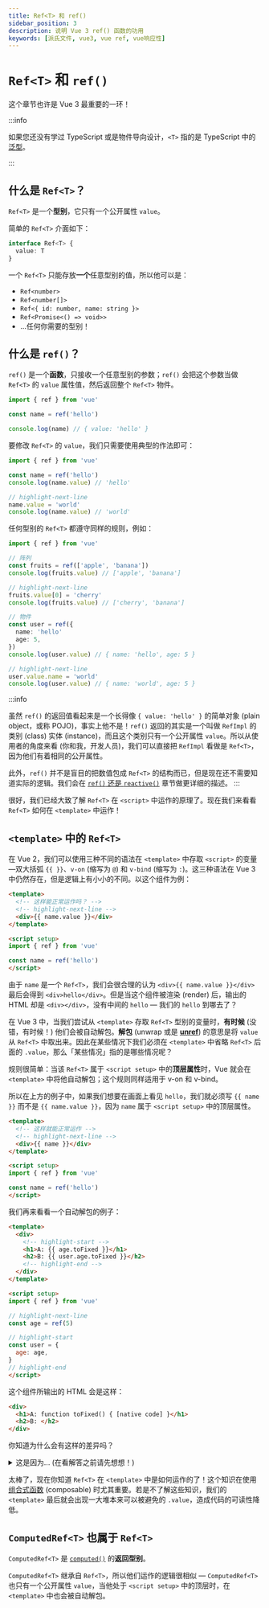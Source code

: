 ```yaml
---
title: Ref<T> 和 ref()
sidebar_position: 3
description: 说明 Vue 3 ref() 函数的功用
keywords: [派氏文件, vue3, vue ref, vue响应性]
---
```


# `Ref<T>` 和 `ref()`

这个章节也许是 Vue 3 最重要的一环！

:::info

如果您还没有学过 TypeScript 或是物件导向设计，`<T>` 指的是 TypeScript 中的[泛型](https://www.typescriptlang.org/docs/handbook/2/generics.html)。

:::

## 什么是 `Ref<T>`？

`Ref<T>` 是一个**型别**，它只有一个公开属性 `value`。

简单的 `Ref<T>` 介面如下：

```ts showLineNumbers
interface Ref<T> {
  value: T
}
```

一个 `Ref<T>` 只能存放**一个**任意型别的值，所以他可以是：

- `Ref<number>`
- `Ref<number[]>`
- `Ref<{ id: number, name: string }>`
- `Ref<Promise<() => void>>`
- ...任何你需要的型别！

## 什么是 `ref()`？

`ref()` 是一个**函数**，只接收一个任意型别的参数；`ref()` 会把这个参数当做 `Ref<T>` 的 `value` 属性值，然后返回整个 `Ref<T>` 物件。

```ts showLineNumbers
import { ref } from 'vue'

const name = ref('hello')

console.log(name) // { value: 'hello' }
```

要修改 `Ref<T>` 的 `value`，我们只需要使用典型的作法即可：

```ts showLineNumbers
import { ref } from 'vue'

const name = ref('hello')
console.log(name.value) // 'hello'

// highlight-next-line
name.value = 'world'
console.log(name.value) // 'world'
```

任何型别的 `Ref<T>` 都遵守同样的规则，例如：

```ts showLineNumbers
import { ref } from 'vue'

// 阵列
const fruits = ref(['apple', 'banana'])
console.log(fruits.value) // ['apple', 'banana']

// highlight-next-line
fruits.value[0] = 'cherry'
console.log(fruits.value) // ['cherry', 'banana']

// 物件
const user = ref({
  name: 'hello'
  age: 5,
})
console.log(user.value) // { name: 'hello', age: 5 }

// highlight-next-line
user.value.name = 'world'
console.log(user.value) // { name: 'world', age: 5 }
```

:::info

虽然 `ref()` 的返回值看起来是一个长得像 `{ value: 'hello' }` 的简单对象 (plain object，或称 POJO)，事实上他不是！`ref()` 返回的其实是一个叫做 `RefImpl` 的类别 (class) 实体 (instance)，而且这个类别只有一个公开属性 `value`。所以从使用者的角度来看 (你和我，开发人员)，我们可以直接把 `RefImpl` 看做是 `Ref<T>`，因为他们有着相同的公开属性。

此外，`ref()` 并不是盲目的把数值包成 `Ref<T>` 的结构而已，但是现在还不需要知道实际的逻辑。我们会在 [`ref()` 还是 `reactive()`](./ref-or-reactive) 章节做更详细的描述。
:::

很好，我们已经大致了解 `Ref<T>` 在 `<script>` 中运作的原理了。现在我们来看看 `Ref<T>` 如何在 `<template>` 中运作！

## `<template>` 中的 `Ref<T>`

在 Vue 2，我们可以使用三种不同的语法在 `<template>` 中存取 `<script>` 的变量—双大括弧 `{{ }}`、`v-on` (缩写为 `@`) 和 `v-bind` (缩写为 `:`)。这三种语法在 Vue 3 中仍然存在，但是逻辑上有小小的不同。以这个组件为例：

```html showLineNumbers
<template>
  <!-- 这样能正常运作吗？ -->
  <!-- highlight-next-line -->
  <div>{{ name.value }}</div>
</template>

<script setup>
import { ref } from 'vue'

const name = ref('hello')
</script>
```

由于 `name` 是一个 `Ref<T>`，我们会很合理的认为 `<div>{{ name.value }}</div>` 最后会得到 `<div>hello</div>`。但是当这个组件被渲染 (render) 后，输出的 HTML 却是 `<div></div>`，没有中间的 `hello` — 我们的 `hello` 到哪去了？

在 Vue 3 中，当我们尝试从 `<template>` 存取 `Ref<T>` 型别的变量时，**有时候** (没错，有时候！) 他们会被自动解包。**解包** (unwrap 或是 [**unref**](https://vuejs.org/api/reactivity-utilities.html#unref)) 的意思是将 `value` 从 `Ref<T>` 中取出来。因此在某些情况下我们必须在 `<template>` 中省略 `Ref<T>` 后面的 `.value`，那么「某些情况」指的是哪些情况呢？

规则很简单：当该 `Ref<T>` 属于 `<script setup>` 中的**顶层属性**时，Vue 就会在 `<template>` 中将他自动解包；这个规则同样适用于 v-on 和 v-bind。

所以在上方的例子中，如果我们想要在画面上看见 `hello`，我们就必须写 `{{ name }}` 而不是 `{{ name.value }}`，因为 `name` 属于 `<script setup>` 中的顶层属性。

```html showLineNumbers
<template>
  <!-- 这样就能正常运作 -->
  <!-- highlight-next-line -->
  <div>{{ name }}</div>
</template>

<script setup>
import { ref } from 'vue'

const name = ref('hello')
</script>
```

我们再来看看一个自动解包的例子：

```html showLineNumbers
<template>
  <div>
    <!-- highlight-start -->
    <h1>A: {{ age.toFixed }}</h1>
    <h2>B: {{ user.age.toFixed }}</h2>
    <!-- highlight-end -->
  </div>
</template>

<script setup>
import { ref } from 'vue'

// highlight-next-line
const age = ref(5)

// highlight-start
const user = {
  age: age,
}
// highlight-end
</script>
```

这个组件所输出的 HTML 会是这样：

```html showLineNumbers
<div>
  <h1>A: function toFixed() { [native code] }</h1>
  <h2>B: </h2>
</div>
```

你知道为什么会有这样的差异吗？

<details>
  <summary>这是因为... (在看解答之前请先想想！)</summary>

  - `age` 和 `user` 都是 `<script setup>` 中的顶层属性。
  - 因为 `age` 在 `<script setup>` 中是一个顶层的 `Ref<T>`，他在 `<template>` 中会被自动解包，代表在 `<template>` 写 `{{ age }}` 就会等于在 `<script setup>` 里面写 `age.value`，因此得到 `5`。
  - 在 JavaScript 中，`toFixed` 是数字原型 (prototype) 中的一个方法；既然 `5` 是一个数字，那么 `5.toFixed` 就会得到该方法，因此在画面上就显示了 `function toFixed() { [native code] }`。
  - 虽然 `user.age` 和 `age` 在 `<script setup>` 的来源其实是同一个变量，但 `{{ user.age }}` 在 `<template>` 中**不会**被自动解包，因为 `user.age` 不是一个顶层属性 — `user` 才是！
  - 既然 `user.age` 在 `<template>` 中没有被自动解包，在 `<template>` 写 `{{ user.age }}` 就会等于 `<script setup>` 中的 `user.age`，也就是 `Ref<T>`。
  - `Ref<T>` 里面没有 `toFixed` 这个属性，因此 `{{ user.age.toFixed }}` 就会是 `undefined`，导致 `<h2>B: {{ undefined }}</h2>` 被渲染成 `<h2>B: </h2>`。

</details>

太棒了，现在你知道 `Ref<T>` 在 `<template>` 中是如何运作的了！这个知识在使用[组合式函数](./composables) (composable) 时尤其重要。若是不了解这些知识，我们的 `<template>` 最后就会出现一大堆本来可以被避免的 `.value`，造成代码的可读性降低。

## `ComputedRef<T>` 也属于 `Ref<T>`

`ComputedRef<T>` 是 [`computed()`](https://vuejs.org/api/reactivity-core.html#computed) 的**返回型别**。

`ComputedRef<T>` 继承自 `Ref<T>`，所以他们运作的逻辑很相似 — `ComputedRef<T>` 也只有一个公开属性 `value`，当他处于 `<script setup>` 中的顶层时，在 `<template>` 中也会被自动解包。
